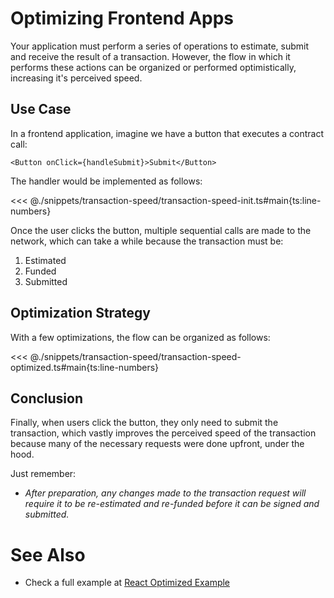 # Optimizing Frontend Apps

Your application must perform a series of operations to estimate, submit and receive the result of a transaction. However, the flow in which it performs these actions can be organized or performed optimistically, increasing it's perceived speed.

## Use Case

In a frontend application, imagine we have a button that executes a contract call:

```tsx
<Button onClick={handleSubmit}>Submit</Button>
```

The handler would be implemented as follows:

<<< @./snippets/transaction-speed/transaction-speed-init.ts#main{ts:line-numbers}

Once the user clicks the button, multiple sequential calls are made to the network, which can take a while because the transaction must be:

1. Estimated
1. Funded
1. Submitted

## Optimization Strategy

With a few optimizations, the flow can be organized as follows:

<<< @./snippets/transaction-speed/transaction-speed-optimized.ts#main{ts:line-numbers}

## Conclusion

Finally, when users click the button, they only need to submit the transaction, which vastly improves the perceived speed of the transaction because many of the necessary requests were done upfront, under the hood.

Just remember:

- _After preparation, any changes made to the transaction request will require it to be re-estimated and re-funded before it can be signed and submitted._

# See Also

- Check a full example at [React Optimized Example](/guide/cookbook/optimized-react-example.md)
